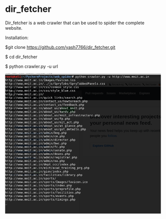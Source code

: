 # dir_fetcher
Dir_fetcher is a web crawler that can be used to spider the complete website.

Installation:

$git clone https://github.com/yash7766/dir_fetcher.git

$ cd dir_fetcher

$ python crawler.py -u url


![](/images/poc.png)

